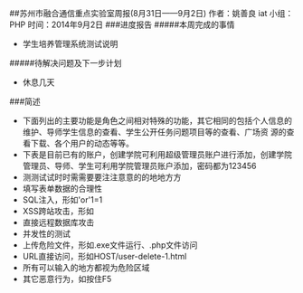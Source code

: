 ##苏州市融合通信重点实验室周报(8月31日——9月2日)
	作者：姚善良 iat                   小组：PHP                        时间：2014年9月2日
###进度报告
#####本周完成的事情
* 学生培养管理系统测试说明

#####待解决问题及下一步计划
* 休息几天

###简述
* 下面列出的主要功能是角色之间相对特殊的功能，其它相同的包括个人信息的维护、导师学生信息的查看、学生公开任务问题项目等的查看、广场资
源的查看下载、各个用户的动态等等。
* 下表是目前已有的账户，创建学院可利用超级管理员账户进行添加，创建学院管理员、导师、学生可利用学院管理员账户添加，密码都为123456
* 测测试试时时需需要要注注意意的的地地方方
 * 填写表单数据的合理性
 * SQL注入，形如'or'1=1
 * XSS跨站攻击，形如<script>alert("something")</script>
 * 直接远程数据库攻击
 * 并发性的测试
 * 上传危险文件，形如.exe文件运行、.php文件访问
 * URL直接访问，形如HOST/user-delete-1.html
 * 所有可以输入的地方都视为危险区域
 * 其它恶意行为，如按住F5